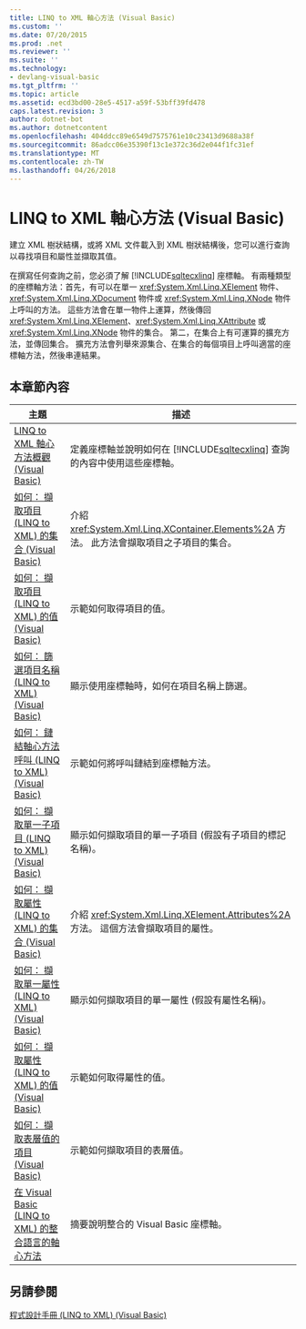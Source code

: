 ```yaml
---
title: LINQ to XML 軸心方法 (Visual Basic)
ms.custom: ''
ms.date: 07/20/2015
ms.prod: .net
ms.reviewer: ''
ms.suite: ''
ms.technology:
- devlang-visual-basic
ms.tgt_pltfrm: ''
ms.topic: article
ms.assetid: ecd3bd00-28e5-4517-a59f-53bff39fd478
caps.latest.revision: 3
author: dotnet-bot
ms.author: dotnetcontent
ms.openlocfilehash: 404ddcc89e6549d7575761e10c23413d9688a38f
ms.sourcegitcommit: 86adcc06e35390f13c1e372c36d2e044f1fc31ef
ms.translationtype: MT
ms.contentlocale: zh-TW
ms.lasthandoff: 04/26/2018
---
```

# <a name="linq-to-xml-axes-visual-basic"></a>LINQ to XML 軸心方法 (Visual Basic)
建立 XML 樹狀結構，或將 XML 文件載入到 XML 樹狀結構後，您可以進行查詢以尋找項目和屬性並擷取其值。  
  
 在撰寫任何查詢之前，您必須了解 [!INCLUDE[sqltecxlinq](~/includes/sqltecxlinq-md.md)] 座標軸。 有兩種類型的座標軸方法：首先，有可以在單一 <xref:System.Xml.Linq.XElement> 物件、<xref:System.Xml.Linq.XDocument> 物件或 <xref:System.Xml.Linq.XNode> 物件上呼叫的方法。 這些方法會在單一物件上運算，然後傳回 <xref:System.Xml.Linq.XElement>、<xref:System.Xml.Linq.XAttribute> 或 <xref:System.Xml.Linq.XNode> 物件的集合。 第二，在集合上有可運算的擴充方法，並傳回集合。 擴充方法會列舉來源集合、在集合的每個項目上呼叫適當的座標軸方法，然後串連結果。  
  
## <a name="in-this-section"></a>本章節內容  
  
|主題|描述|  
|-----------|-----------------|  
|[LINQ to XML 軸心方法概觀 (Visual Basic)](../../../../visual-basic/programming-guide/concepts/linq/linq-to-xml-axes-overview.md)|定義座標軸並說明如何在 [!INCLUDE[sqltecxlinq](~/includes/sqltecxlinq-md.md)] 查詢的內容中使用這些座標軸。|  
|[如何： 擷取項目 (LINQ to XML) 的集合 (Visual Basic)](../../../../visual-basic/programming-guide/concepts/linq/how-to-retrieve-a-collection-of-elements-linq-to-xml.md)|介紹 <xref:System.Xml.Linq.XContainer.Elements%2A> 方法。 此方法會擷取項目之子項目的集合。|  
|[如何： 擷取項目 (LINQ to XML) 的值 (Visual Basic)](../../../../visual-basic/programming-guide/concepts/linq/how-to-retrieve-the-value-of-an-element-linq-to-xml.md)|示範如何取得項目的值。|  
|[如何： 篩選項目名稱 (LINQ to XML) (Visual Basic)](../../../../visual-basic/programming-guide/concepts/linq/how-to-filter-on-element-names-linq-to-xml.md)|顯示使用座標軸時，如何在項目名稱上篩選。|  
|[如何： 鏈結軸心方法呼叫 (LINQ to XML) (Visual Basic)](../../../../visual-basic/programming-guide/concepts/linq/how-to-chain-axis-method-calls-linq-to-xml.md)|示範如何將呼叫鏈結到座標軸方法。|  
|[如何： 擷取單一子項目 (LINQ to XML) (Visual Basic)](../../../../visual-basic/programming-guide/concepts/linq/how-to-retrieve-a-single-child-element-linq-to-xml.md)|顯示如何擷取項目的單一子項目 (假設有子項目的標記名稱)。|  
|[如何： 擷取屬性 (LINQ to XML) 的集合 (Visual Basic)](../../../../visual-basic/programming-guide/concepts/linq/how-to-retrieve-a-collection-of-attributes-linq-to-xml.md)|介紹 <xref:System.Xml.Linq.XElement.Attributes%2A> 方法。 這個方法會擷取項目的屬性。|  
|[如何： 擷取單一屬性 (LINQ to XML) (Visual Basic)](../../../../visual-basic/programming-guide/concepts/linq/how-to-retrieve-a-single-attribute-linq-to-xml.md)|顯示如何擷取項目的單一屬性 (假設有屬性名稱)。|  
|[如何： 擷取屬性 (LINQ to XML) 的值 (Visual Basic)](../../../../visual-basic/programming-guide/concepts/linq/how-to-retrieve-the-value-of-an-attribute-linq-to-xml.md)|示範如何取得屬性的值。|  
|[如何： 擷取表層值的項目 (Visual Basic)](../../../../visual-basic/programming-guide/concepts/linq/how-to-retrieve-the-shallow-value-of-an-element.md)|示範如何擷取項目的表層值。|  
|[在 Visual Basic (LINQ to XML) 的整合語言的軸心方法](../../../../visual-basic/programming-guide/concepts/linq/language-integrated-axes.md)|摘要說明整合的 Visual Basic 座標軸。|  
  
## <a name="see-also"></a>另請參閱  
 [程式設計手冊 (LINQ to XML) (Visual Basic)](../../../../visual-basic/programming-guide/concepts/linq/programming-guide-linq-to-xml.md)
